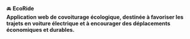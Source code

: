 🚘 <b>EcoRide<b> <br>
Application web de covoiturage écologique, destinée à favoriser les trajets en voiture électrique et à encourager des déplacements économiques et durables.
